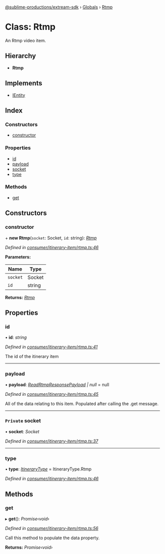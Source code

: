 [@sublime-productions/extream-sdk](../README.md) › [Globals](../globals.md) › [Rtmp](rtmp.md)

# Class: Rtmp

An Rtmp video item.

## Hierarchy

* **Rtmp**

## Implements

* [IEntity](../interfaces/ientity.md)

## Index

### Constructors

* [constructor](rtmp.md#constructor)

### Properties

* [id](rtmp.md#id)
* [payload](rtmp.md#payload)
* [socket](rtmp.md#private-socket)
* [type](rtmp.md#type)

### Methods

* [get](rtmp.md#get)

## Constructors

###  constructor

\+ **new Rtmp**(`socket`: Socket, `id`: string): *[Rtmp](rtmp.md)*

*Defined in [consumer/itinerary-item/rtmp.ts:46](https://github.com/Extream-SaaS/ex-sdk/blob/fa826ae/src/consumer/itinerary-item/rtmp.ts#L46)*

**Parameters:**

Name | Type |
------ | ------ |
`socket` | Socket |
`id` | string |

**Returns:** *[Rtmp](rtmp.md)*

## Properties

###  id

• **id**: *string*

*Defined in [consumer/itinerary-item/rtmp.ts:41](https://github.com/Extream-SaaS/ex-sdk/blob/fa826ae/src/consumer/itinerary-item/rtmp.ts#L41)*

The id of the itinerary item

___

###  payload

• **payload**: *[ReadRtmpResponsePayload](../interfaces/readrtmpresponsepayload.md) | null* = null

*Defined in [consumer/itinerary-item/rtmp.ts:45](https://github.com/Extream-SaaS/ex-sdk/blob/fa826ae/src/consumer/itinerary-item/rtmp.ts#L45)*

All of the data relating to this item. Populated after calling the .get message.

___

### `Private` socket

• **socket**: *Socket*

*Defined in [consumer/itinerary-item/rtmp.ts:37](https://github.com/Extream-SaaS/ex-sdk/blob/fa826ae/src/consumer/itinerary-item/rtmp.ts#L37)*

___

###  type

• **type**: *[ItineraryType](../enums/itinerarytype.md)* = ItineraryType.Rtmp

*Defined in [consumer/itinerary-item/rtmp.ts:46](https://github.com/Extream-SaaS/ex-sdk/blob/fa826ae/src/consumer/itinerary-item/rtmp.ts#L46)*

## Methods

###  get

▸ **get**(): *Promise‹void›*

*Defined in [consumer/itinerary-item/rtmp.ts:56](https://github.com/Extream-SaaS/ex-sdk/blob/fa826ae/src/consumer/itinerary-item/rtmp.ts#L56)*

Call this method to populate the data property.

**Returns:** *Promise‹void›*
